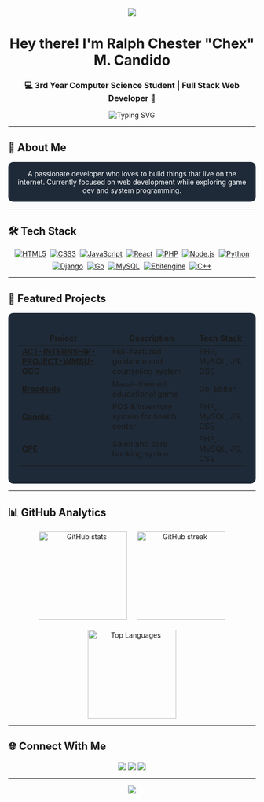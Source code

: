 <div align="center">
  <img src="https://capsule-render.vercel.app/api?type=waving&color=00BFA6&height=120&section=header&animation=fadeIn&fontColor=FFFFFF" />
<h1 align="center">Hey there! I'm Ralph Chester "Chex" M. Candido</h1>
<h3 align="center">💻 3rd Year Computer Science Student | Full Stack Web Developer 🚀</h3>
  </div>
<p align="center">
  <img src="https://readme-typing-svg.herokuapp.com?font=Fira+Code&size=18&duration=2800&pause=1000&color=00BFA6&center=true&width=600&lines=Passionate+about+building+clean+and+scalable+web+apps;Always+learning+new+tech+and+tools;Turning+ideas+into+functional+reality" alt="Typing SVG" />
</p>

---

## 🌟 About Me
<div align="center" style="background-color:#1E2A38; padding:15px; border-radius:10px; color:white; max-width:800px; margin:0 auto">
A passionate developer who loves to build things that live on the internet. Currently focused on web development while exploring game dev and system programming.
</div>

---

## 🛠️ Tech Stack
<div align="center" style="max-width:800px; margin:0 auto">
  <div style="display:flex; flex-wrap:wrap; justify-content:center; gap:8px">
    <!-- Each badge now properly wrapped in a link -->
    <a href="https://developer.mozilla.org/en-US/docs/Web/HTML" target="_blank"><img src="https://img.shields.io/badge/HTML5-E34F26?style=for-the-badge&logo=html5&logoColor=white" alt="HTML5"/></a>
    <a href="https://developer.mozilla.org/en-US/docs/Web/CSS" target="_blank"><img src="https://img.shields.io/badge/CSS3-1572B6?style=for-the-badge&logo=css3&logoColor=white" alt="CSS3"/></a>
    <a href="https://developer.mozilla.org/en-US/docs/Web/JavaScript" target="_blank"><img src="https://img.shields.io/badge/JavaScript-F7DF1E?style=for-the-badge&logo=javascript&logoColor=black" alt="JavaScript"/></a>
    <a href="https://reactjs.org/" target="_blank"><img src="https://img.shields.io/badge/React-61DAFB?style=for-the-badge&logo=react&logoColor=black" alt="React"/></a>
    <a href="https://www.php.net/" target="_blank"><img src="https://img.shields.io/badge/PHP-777BB4?style=for-the-badge&logo=php&logoColor=white" alt="PHP"/></a>
    <a href="https://nodejs.org/" target="_blank"><img src="https://img.shields.io/badge/Node.js-339933?style=for-the-badge&logo=nodedotjs&logoColor=white" alt="Node.js"/></a>
    <a href="https://www.python.org/" target="_blank"><img src="https://img.shields.io/badge/Python-3776AB?style=for-the-badge&logo=python&logoColor=white" alt="Python"/></a>
    <a href="https://www.djangoproject.com/" target="_blank"><img src="https://img.shields.io/badge/Django-092E20?style=for-the-badge&logo=django&logoColor=white" alt="Django"/></a>
    <a href="https://golang.org/" target="_blank"><img src="https://img.shields.io/badge/Go-00ADD8?style=for-the-badge&logo=go&logoColor=white" alt="Go"/></a>
    <a href="https://www.mysql.com/" target="_blank"><img src="https://img.shields.io/badge/MySQL-4479A1?style=for-the-badge&logo=mysql&logoColor=white" alt="MySQL"/></a>
    <a href="https://ebiten.org/" target="_blank"><img src="https://img.shields.io/badge/Ebitengine-000000?style=for-the-badge&logo=go&logoColor=white" alt="Ebitengine"/></a>
    <a href="https://isocpp.org/" target="_blank"><img src="https://img.shields.io/badge/C++-00599C?style=for-the-badge&logo=c%2B%2B&logoColor=white" alt="C++"/></a>
  </div>
</div>

---

## 📌 Featured Projects
<div align="center" style="background-color:#1E2A38; padding:20px; border-radius:10px; max-width:900px; margin:0 auto">
  
| Project | Description | Tech Stack |
|---------|------------|------------|
| **[ACT-INTERNSHIP-PROJECT-WMSU-GCC](https://github.com/RALPH22222/ACT-INTERNSHIP-PROJECT-WMSU-GCC)** | Full-featured guidance and counseling system | PHP, MySQL, JS, CSS |
| **[Broadside](https://github.com/RALPH22222/Broadside)** | Naval-themed educational game | Go, Ebiten |
| **[Canelar](https://github.com/RALPH22222/Canelar)** | POS & inventory system for health center | PHP, MySQL, JS, CSS |
| **[CPE](https://github.com/RALPH22222/CPE)** | Salon and care booking system | PHP, MySQL, JS, CSS |

</div>

---

## 📊 GitHub Analytics
<div align="center" style="display:flex; flex-wrap:wrap; justify-content:center; gap:20px; max-width:900px; margin:0 auto">
  <img height="180" src="https://github-readme-stats.vercel.app/api?username=RALPH22222&show_icons=true&title_color=00BFA6&icon_color=00BFA6&text_color=FFFFFF&bg_color=1E2A38&hide_border=true&count_private=true&include_all_commits=true" alt="GitHub stats" />
  <img height="180" src="https://github-readme-streak-stats.herokuapp.com/?user=RALPH22222&theme=dark&hide_border=true&background=1E2A38&stroke=00BFA6&ring=00BFA6&fire=00BFA6&currStreakNum=FFFFFF&sideNums=FFFFFF&currStreakLabel=00BFA6&sideLabels=00BFA6" alt="GitHub streak" />
  <img height="180" src="https://github-readme-stats.vercel.app/api/top-langs/?username=RALPH22222&layout=compact&title_color=00BFA6&text_color=FFFFFF&bg_color=1E2A38&hide_border=true&langs_count=10&card_width=360&exclude_repo=github-readme-stats" alt="Top Languages" />
</div>

---

## 🌐 Connect With Me
<p align="center" style="margin-top:20px">
  <a href="mailto:ralphmonzales665@gmail.com"><img src="https://img.shields.io/badge/Gmail-D14836?style=for-the-badge&logo=gmail&logoColor=white" /></a>
  <a href="https://t.me/Chex"><img src="https://img.shields.io/badge/Telegram-2CA5E0?style=for-the-badge&logo=telegram&logoColor=white" /></a>
  <a href="https://github.com/RALPH22222"><img src="https://img.shields.io/badge/GitHub-181717?style=for-the-badge&logo=github&logoColor=white" /></a>
</p>

---

<div align="center">
  <img src="https://capsule-render.vercel.app/api?type=waving&color=00BFA6&height=120&section=footer&animation=fadeIn&fontColor=FFFFFF" />
</div>
